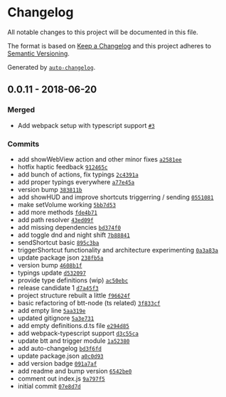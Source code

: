 # Changelog
All notable changes to this project will be documented in this file.

The format is based on [Keep a Changelog](http://keepachangelog.com/en/1.0.0/)
and this project adheres to [Semantic Versioning](http://semver.org/spec/v2.0.0.html).

Generated by [`auto-changelog`](https://github.com/CookPete/auto-changelog).

## 0.0.11 - 2018-06-20
### Merged
- Add webpack setup with typescript support [`#3`](https://github.com/Worie/btt-node/pull/3)

### Commits
- add showWebView action and other minor fixes [`a2581ee`](https://github.com/Worie/btt-node/commit/a2581eed81ef070e69d6bd316d35cfec0d014eea)
- hotfix haptic feedback [`912465c`](https://github.com/Worie/btt-node/commit/912465c24e0ee68e95336b7125f9e469bf4496e1)
- add bunch of actions, fix typings [`2c4391a`](https://github.com/Worie/btt-node/commit/2c4391a61e810a707dea4231d79809979273e310)
- add proper typings everywhere [`a77e45a`](https://github.com/Worie/btt-node/commit/a77e45ab5461b947eb0fbc7786bb9b47b243ba8c)
- version bump [`383811b`](https://github.com/Worie/btt-node/commit/383811b992b844fbf1465ce384a87af1a6329210)
- add showHUD and improve shortcuts triggerring / sending [`0551081`](https://github.com/Worie/btt-node/commit/05510816dfb6d47613025deeac7a0173cd32ac13)
- make setVolume working [`5bb7d53`](https://github.com/Worie/btt-node/commit/5bb7d532fef5aa9a0708bc79eb9951287226625c)
- add more methods [`fde4b71`](https://github.com/Worie/btt-node/commit/fde4b7181ea5b84d033cc923e288261398ea8bf2)
- add path resolver [`43ed09f`](https://github.com/Worie/btt-node/commit/43ed09f7605571ee22a92ae6663b4894e3037208)
- add missing dependencies [`bd374f0`](https://github.com/Worie/btt-node/commit/bd374f0e980abb040030d101aee143c2b957be57)
- add toggle dnd and night shift [`7b88841`](https://github.com/Worie/btt-node/commit/7b88841551c9a142776997296d216f0027cc150c)
- sendShortcut basic [`895c3ba`](https://github.com/Worie/btt-node/commit/895c3ba760ff7dbeddf2db9909beb5b3a1ccbdf4)
- triggerShortcut functionality and architecture experimenting [`0a3a83a`](https://github.com/Worie/btt-node/commit/0a3a83a907457c1b24257d385768b221299e6c4a)
- update package json [`238fb5a`](https://github.com/Worie/btt-node/commit/238fb5a7437bb38bec2cab60aaa15fb5d29c521e)
- version bump [`4608b1f`](https://github.com/Worie/btt-node/commit/4608b1f101274b44edf2879ce0728285e34fe459)
- typings update [`d532097`](https://github.com/Worie/btt-node/commit/d53209728634a0fbe75c406edd057b95fffae228)
- provide type definitions (wip) [`ac50ebc`](https://github.com/Worie/btt-node/commit/ac50ebc04c7705a6ebb3ae2996371e8381e7abd5)
- release candidate 1 [`d7a45f3`](https://github.com/Worie/btt-node/commit/d7a45f370a65fb1aa20bd0dd71b729e9f3739694)
- project structure rebuilt a little [`f96624f`](https://github.com/Worie/btt-node/commit/f96624f733f6161bd2d247752e3f806056c567ba)
- basic refactoring of btt-node (ts related) [`3f833cf`](https://github.com/Worie/btt-node/commit/3f833cffeb2554855afb5f387850ed8cb75e4fe8)
- add empty line [`5aa319e`](https://github.com/Worie/btt-node/commit/5aa319e4db972206a48d9cb0970f5540dc59c6f3)
- updated gitignore [`5a3e731`](https://github.com/Worie/btt-node/commit/5a3e731f277efb50de9438d7923da2d9c5bddaa7)
- add empty definitions.d.ts file [`e294d85`](https://github.com/Worie/btt-node/commit/e294d85088ac89104a7707013b5e99c38fff69fd)
- add webpack-typescript support [`d3c55ca`](https://github.com/Worie/btt-node/commit/d3c55ca5814e5cc8354d9fe42a9a9c4029817d3c)
- update btt and trigger module [`1a52380`](https://github.com/Worie/btt-node/commit/1a52380be36361b87c0c5a7cb90c459ed47a4c8f)
- add auto-changelog [`bd3f6fd`](https://github.com/Worie/btt-node/commit/bd3f6fd090ddd390e0930ea7e90934a30ff39879)
- update package.json [`a0c0d93`](https://github.com/Worie/btt-node/commit/a0c0d93ae179751820539a92b213b005a5a53483)
- add version badge [`091a7af`](https://github.com/Worie/btt-node/commit/091a7af0f710d603b4de64baebc2fbed287bd982)
- add readme and bump version [`6542be0`](https://github.com/Worie/btt-node/commit/6542be08f44fd2d561a971ad35b714552267fd4b)
- comment out index.js [`9a797f5`](https://github.com/Worie/btt-node/commit/9a797f57bd74ee83910bc9eee60ff1280d5eb2d0)
- initial commit [`07e8d7d`](https://github.com/Worie/btt-node/commit/07e8d7d301fa9900130eacf75b6d25f8b88682b5)

